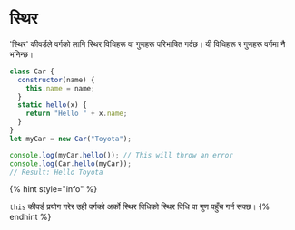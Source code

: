 # स्थिर

'स्थिर' कीवर्डले वर्गको लागि स्थिर विधिहरू वा गुणहरू परिभाषित गर्दछ।  यी विधिहरू र गुणहरू वर्गमा नै भनिन्छ।

```javascript
class Car {
  constructor(name) {
    this.name = name;
  }
  static hello(x) {
    return "Hello " + x.name;
  }
}
let myCar = new Car("Toyota");

console.log(myCar.hello()); // This will throw an error
console.log(Car.hello(myCar));
// Result: Hello Toyota
```

{% hint style="info" %}

`this` कीवर्ड प्रयोग गरेर उही वर्गको अर्को स्थिर विधिको स्थिर विधि वा गुण पहुँच गर्न सक्छ।
{% endhint %}
